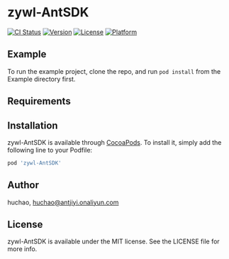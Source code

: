 # zywl-AntSDK

[![CI Status](https://img.shields.io/travis/huchao/zywl-AntSDK.svg?style=flat)](https://travis-ci.org/huchao/zywl-AntSDK)
[![Version](https://img.shields.io/cocoapods/v/zywl-AntSDK.svg?style=flat)](https://cocoapods.org/pods/zywl-AntSDK)
[![License](https://img.shields.io/cocoapods/l/zywl-AntSDK.svg?style=flat)](https://cocoapods.org/pods/zywl-AntSDK)
[![Platform](https://img.shields.io/cocoapods/p/zywl-AntSDK.svg?style=flat)](https://cocoapods.org/pods/zywl-AntSDK)

## Example

To run the example project, clone the repo, and run `pod install` from the Example directory first.

## Requirements

## Installation

zywl-AntSDK is available through [CocoaPods](https://cocoapods.org). To install
it, simply add the following line to your Podfile:

```ruby
pod 'zywl-AntSDK'
```

## Author

huchao, huchao@antjiyi.onaliyun.com

## License

zywl-AntSDK is available under the MIT license. See the LICENSE file for more info.
